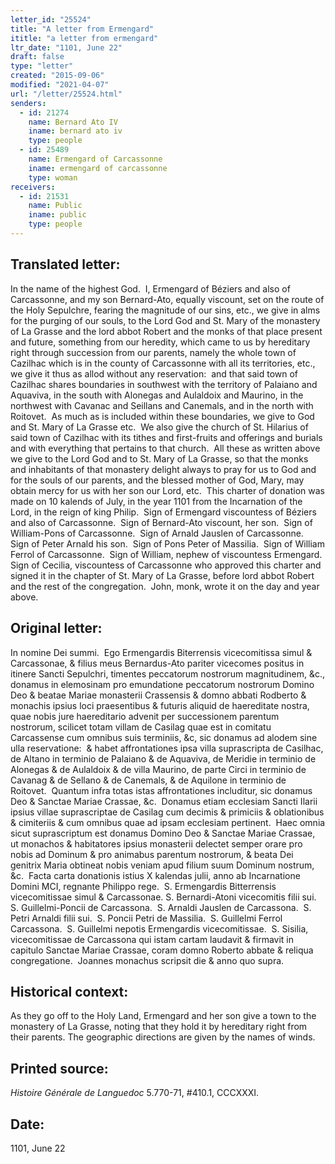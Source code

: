 ```yaml
---
letter_id: "25524"
title: "A letter from Ermengard"
ititle: "a letter from ermengard"
ltr_date: "1101, June 22"
draft: false
type: "letter"
created: "2015-09-06"
modified: "2021-04-07"
url: "/letter/25524.html"
senders:
  - id: 21274
    name: Bernard Ato IV
    iname: bernard ato iv
    type: people
  - id: 25489
    name: Ermengard of Carcassonne
    iname: ermengard of carcassonne
    type: woman
receivers:
  - id: 21531
    name: Public
    iname: public
    type: people
---
```

<h2> Translated letter:</h2><p>In the name of the highest God.&nbsp; I, Ermengard of Béziers and also of Carcassonne, and my son Bernard-Ato, equally viscount, set on the route of the Holy Sepulchre, fearing the magnitude of our sins, etc., we give in alms for the purging of our souls, to the Lord God and St. Mary of the monastery of La Grasse and the lord abbot Robert and the monks of that place present and future, something from our heredity, which came to us by hereditary right through succession from our parents, namely the whole town of Cazilhac which is in the county of Carcassonne with all its territories, etc., we give it thus as allod without any reservation:&nbsp; and that said town of Cazilhac shares boundaries in southwest with the territory of Palaiano and Aquaviva, in the south with Alonegas and Aulaldoix and Maurino, in the northwest with Cavanac and Seillans and Canemals, and in the north with Roitovet.&nbsp; As much as is included within these boundaries, we give to God and St. Mary of La Grasse etc.&nbsp; We also give the church of St. Hilarius of said town of Cazilhac with its tithes and first-fruits and offerings and burials and with everything that pertains to that church.&nbsp; All these as written above we give to the Lord God and to St. Mary of La Grasse, so that the monks and inhabitants of that monastery delight always to pray for us to God and for the souls of our parents, and the blessed mother of God, Mary, may obtain mercy for us with her son our Lord, etc.&nbsp; This charter of donation was made on 10 kalends of July, in the year 1101 from the Incarnation of the Lord, in the reign of king Philip.&nbsp; Sign of Ermengard viscountess of Béziers and also of Carcassonne.&nbsp; Sign of Bernard-Ato viscount, her son.&nbsp; Sign of William-Pons of Carcassonne.&nbsp; Sign of Arnald Jauslen of Carcassonne.&nbsp; Sign of Peter Arnald his son.&nbsp; Sign of Pons Peter of Massilia.&nbsp; Sign of William Ferrol of Carcassonne.&nbsp; Sign of William, nephew of viscountess Ermengard.&nbsp; Sign of Cecilia, viscountess of Carcassonne who approved this charter and signed it in the chapter of St. Mary of La Grasse, before lord abbot Robert and the rest of the congregation.&nbsp; John, monk, wrote it on the day and year above.</p><h2 class="mt-4"> Original letter:</h2><p>In nomine Dei summi.&nbsp; Ego Ermengardis Biterrensis vicecomitissa simul &amp; Carcassonae, &amp; filius meus Bernardus-Ato pariter vicecomes positus in itinere Sancti Sepulchri, timentes peccatorum nostrorum magnitudinem, &amp;c., donamus in elemosinam pro emundatione peccatorum nostrorum Domino Deo &amp; beatae Mariae monasterii Crassensis &amp; domno abbati Rodberto &amp; monachis ipsius loci praesentibus &amp; futuris aliquid de haereditate nostra, quae nobis jure haereditario advenit per successionem parentum nostrorum, scilicet totam villam de Casilag quae est in comitatu Carcassense cum omnibus suis terminiis, &amp;c, sic donamus ad alodem sine ulla reservatione:&nbsp; &amp; habet affrontationes ipsa villa suprascripta de Casilhac, de Altano in terminio de Palaiano &amp; de Aquaviva, de Meridie in terminio de Alonegas &amp; de Aulaldoix &amp; de villa Maurino, de parte Circi in terminio de Cavanag &amp; de Sellano &amp; de Canemals, &amp; de Aquilone in terminio de Roitovet.&nbsp; Quantum infra totas istas affrontationes includitur, sic donamus Deo &amp; Sanctae Mariae Crassae, &amp;c.&nbsp; Donamus etiam ecclesiam Sancti Ilarii ipsius villae suprascriptae de Casilag cum decimis &amp; primiciis &amp; oblationibus &amp; cimiteriis &amp; cum omnibus quae ad ipsam ecclesiam pertinent.&nbsp; Haec omnia sicut suprascriptum est donamus Domino Deo &amp; Sanctae Mariae Crassae, ut monachos &amp; habitatores ipsius monasterii delectet semper orare pro nobis ad Dominum &amp; pro animabus parentum nostrorum, &amp; beata Dei genitrix Maria obtineat nobis veniam apud filium suum Dominum nostrum, &amp;c.&nbsp; Facta carta donationis istius X kalendas julii, anno ab Incarnatione Domini MCI, regnante Philippo rege.&nbsp; S. Ermengardis Bitterrensis vicecomitissae simul &amp; Carcassonae. S. Bernardi-Atoni vicecomitis filii sui.&nbsp; S. Guillelmi-Poncii de Carcassona.&nbsp; S. Arnaldi Jauslen de Carcassona.&nbsp; S. Petri Arnaldi filii sui.&nbsp; S. Poncii Petri de Massilia.&nbsp; S. Guillelmi Ferrol Carcassona.&nbsp; S. Guillelmi nepotis Ermengardis vicecomitissae.&nbsp; S. Sisilia, vicecomitissae de Carcassona qui istam cartam laudavit &amp; firmavit in capitulo Sanctae Mariae Crassae, coram domno Roberto abbate &amp; reliqua congregatione.&nbsp; Joannes monachus scripsit die &amp; anno quo supra.</p><h2 class="mt-4"> Historical context:</h2><p>As they go off to the Holy Land, Ermengard and her son give a town to the monastery of La Grasse, noting that they hold it by hereditary right from their parents. The geographic directions are given by the names of winds.</p><h2 class="mt-4"> Printed source:</h2><p><i>Histoire Générale de Languedoc</i> 5.770-71, #410.1, CCCXXXI.&nbsp;&nbsp;</p><h2 class="mt-4"> Date:</h2>1101, June 22